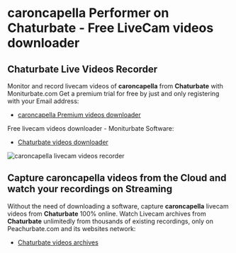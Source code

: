 # caroncapella Performer on Chaturbate - Free LiveCam videos downloader

## Chaturbate Live Videos Recorder

Monitor and record livecam videos of **caroncapella** from **Chaturbate** with Moniturbate.com
Get a premium trial for free by just and only registering with your Email address:
* [caroncapella Premium videos downloader](https://moniturbate.com/request-demo-licence-key.html)

Free livecam videos downloader - Moniturbate Software:
* [Chaturbate videos downloader](https://moniturbate.com/moniturbate-download-software.html)

![caroncapella livecam videos recorder](https://peachurnet.com/templates/moniturbate-software.png)


## Capture caroncapella videos from the Cloud and watch your recordings on Streaming

Without the need of downloading a software, capture **caroncapella** livecam videos from **Chaturbate** 100% online.
Watch Livecam archives from **Chaturbate** unlimitedly from thousands of existing recordings, only on Peachurbate.com and its websites network:
* [Chaturbate videos archives](https://peachurnet.com/)